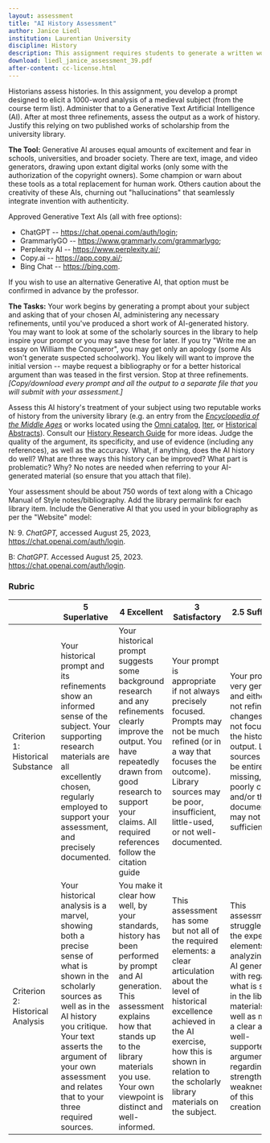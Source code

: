 ```yaml
---
layout: assessment
title: "AI History Assessment"
author: Janice Liedl
institution: Laurentian University
discipline: History
description: This assignment requires students to generate a written work of history using AI and then to assess that as a work of history, supporting their judgment with library research.
download: liedl_janice_assessment_39.pdf
after-content: cc-license.html
---
```


Historians assess histories. In this assignment, you develop a prompt
designed to elicit a 1000-word analysis of a medieval subject (from the
course term list). Administer that to a Generative Text Artificial
Intelligence (AI). After at most three refinements, assess the output as
a work of history. Justify this relying on two published works of
scholarship from the university library.

**The Tool:** Generative AI arouses equal amounts of excitement and fear
in schools, universities, and broader society. There are text, image,
and video generators, drawing upon extant digital works (only some with
the authorization of the copyright owners). Some champion or warn about
these tools as a total replacement for human work. Others caution about
the creativity of these AIs, churning out "hallucinations" that
seamlessly integrate invention with authenticity.

Approved Generative Text AIs (all with free options):

* ChatGPT -- <https://chat.openai.com/auth/login>; 
* GrammarlyGO -- <https://www.grammarly.com/grammarlygo>;
* Perplexity AI -- <https://www.perplexity.ai/>;
* Copy.ai -- <https://app.copy.ai/>;
* Bing Chat -- <https://bing.com>.

If you wish to use an alternative Generative AI, that option must be confirmed in advance by the professor.

**The Tasks:** Your work begins by generating a prompt about your
subject and asking that of your chosen AI, administering any necessary
refinements, until you've produced a short work of AI-generated history.
You may want to look at some of the scholarly sources in the library to
help inspire your prompt or you may save these for later. If you try
"Write me an essay on William the Conqueror", you may get only an
apology (some AIs won't generate suspected schoolwork). You likely will
want to improve the initial version -- maybe request a bibliography or
for a better historical argument than was teased in the first version.
Stop at three refinements. *[Copy/download every prompt and all the
output to a separate file that you will submit with your
assessment.]*

Assess this AI history's treatment of your subject using two reputable
works of history from the university library (e.g. an entry from the
*[Encyclopedia of the Middle
Ages](file:///C:\Users\jliedl\Documents\Teaching\Medieval%20Surveys\.https:\omni.laurentian.ca\permalink\01OCUL_LU\1272muo\alma991010381959405165)*
or works located using the [Omni
catalog](https://biblio.laurentian.ca/),
[Iter](https://login.librweb.laurentian.ca/login?url=https://www.itergateway.org/resources),
or [Historical
Abstracts](http://librweb.laurentian.ca/login?url=http://search.ebscohost.com/login.aspx?authtype=ip,uid&profile=ehost&defaultdb=hia)).
Consult our [History Research
Guide](https://biblio.laurentian.ca/research/guides/history) for more
ideas. Judge the quality of the argument, its specificity, and use of
evidence (including any references), as well as the accuracy. What, if
anything, does the AI history do well? What are three ways this history
can be improved? What part is problematic? Why? No notes
are needed when referring to your AI-generated material (so ensure that
you attach that file).

Your assessment should be about 750 words of text along with a Chicago
Manual of Style notes/bibliography. Add the library permalink for each
library item. Include the Generative AI that you used in your
bibliography as per the "Website" model:

N:
9\. *ChatGPT,* accessed August 25, 2023,
<https://chat.openai.com/auth/login>.

B:
*ChatGPT.* Accessed August 25, 2023.
<https://chat.openai.com/auth/login>.

### Rubric


|                                   | **5 Superlative**                                                                                                                                                                                                                                             | **4 Excellent**                                                                                                                                                                                                                         | **3 Satisfactory**                                 | **2.5 Sufficient** | **0-2.5 Sub-par** |
|-----------------------------------|----------------------------------------------------------------------------------------------------------------------------------------------------------------------------------------------------------------------------------------------------------------|----------------------------------------------------------------------------------------------------------------------------------------------------------------------------------------------------------------------------------------|----------------------------------------------------|---------------------|-------------------|
| Criterion 1: Historical Substance | Your historical prompt and its refinements show an informed sense of the subject. Your supporting research materials are all excellently chosen, regularly employed to support your assessment, and precisely documented.                                      | Your historical prompt suggests some background research and any refinements clearly improve the output. You have repeatedly drawn from good research to support your claims. All required references follow the citation guide        | Your prompt is appropriate if not always precisely focused. Prompts may not be much refined (or in a way that focuses the outcome). Library sources may be poor, insufficient, little-used, or not well-documented. |   Your prompt is very general and either is not refined or changes do not focus on the historical output. Library sources may be entirely missing, poorly chosen, and/or the documentation may not be sufficient.                  |   Your prompts or the output are missing or obscured. The prompt is little more than the subject with no or poor refinements. Library sources may be absent. Documentation has major problems or is entirely absent.                |
| Criterion 2: Historical Analysis  | Your historical analysis is a marvel, showing both a precise sense of what is shown in the scholarly sources as well as in the AI history you critique. Your text asserts the argument of your own assessment and relates that to your three required sources. | You make it clear how well, by your standards, history has been performed by prompt and AI generation. This assessment explains how that stands up to the library materials you use. Your own viewpoint is distinct and well-informed. | This assessment has some but not all of the required elements: a clear articulation about the level of historical excellence achieved in the AI exercise, how this is shown in relation to the scholarly library materials on the subject.     | This assessment struggles on the expected elements of analyzing the AI generation with regard to what is shown in the library materials as well as making a clear and well-supported argument regarding the strengths and weaknesses of this creation.            |   This assessment may only describe the history or histories, whether in full or in part. The assessment does not sufficiently incorporate the library sources or AI generation into the assertions and analysis.                |

